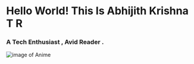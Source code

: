 # Hello World! This Is Abhijith Krishna T R
### A Tech Enthusiast , Avid Reader .
![image of Anime](https://octodex.github.com/images/yaktocat.png)
